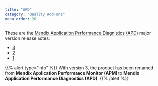```yaml
---
title: "APD"
category: "Quality Add-ons"
menu_order: 20 
---
```


These are the [Mendix Application Performance Diagnistics (APD)](/addons/apd-addon/) major version release notes:

* [3](apd-3)
* [2](apm-2)
* [1](apm-1)

{{% alert type="info" %}}
With version 3, the product has been renamed from **Mendix Application Performance Monitor (APM)** to **Mendix Application Performance Diagnostics (APD)**.
{{% /alert %}}

